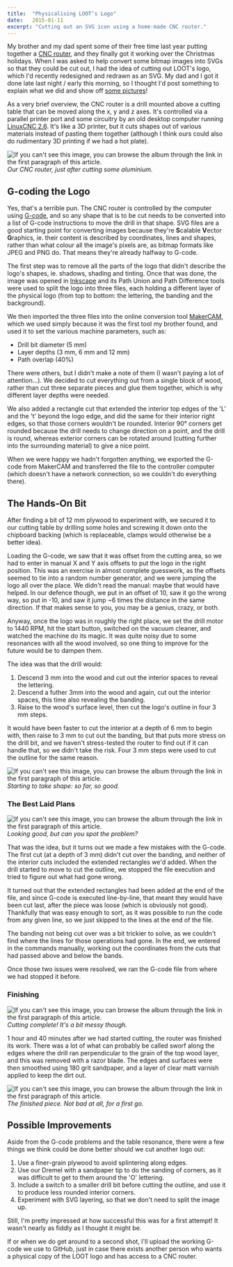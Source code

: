 ```yaml
---
title:  "Physicalising LOOT’s Logo"
date:   2015-01-11
excerpt: "Cutting out an SVG icon using a home-made CNC router."
---
```


My brother and my dad spent some of their free time last year putting together a [CNC router](https://en.wikipedia.org/wiki/CNC_router), and they finally got it working over the Christmas holidays. When I was asked to help convert some bitmap images into SVGs so that they could be cut out, I had the idea of cutting out LOOT's logo, which I'd recently redesigned and redrawn as an SVG. My dad and I got it done late last night / early this morning, so I thought I'd post something to explain what we did and show off [some pictures](https://goo.gl/photos/YtfvqB4oBiHsQmE5A)!

As a very brief overview, the CNC router is a drill mounted above a cutting table that can be moved along the x, y and z axes. It's controlled via a parallel printer port and some circuitry by an old desktop computer running [LinuxCNC 2.6](http://www.linuxcnc.org/). It's like a 3D printer, but it cuts shapes out of various materials instead of pasting them together (although I think ours could also do rudimentary 3D printing if we had a hot plate).

![If you can't see this image, you can browse the album through the link in the first paragraph of this article.](https://lh3.googleusercontent.com/-l1p13bgdkIw/VLLPiLFoX-I/AAAAAAAAMzY/nlM0o6D_8X8/w829-h622-no/IMG_20150110_222817.jpg)
*Our CNC router, just after cutting some aluminium.*

## G-coding the Logo

Yes, that's a terrible pun. The CNC router is controlled by the computer using [G-code](https://en.wikipedia.org/wiki/G-code), and so any shape that is to be cut needs to be converted into a list of G-code instructions to move the drill in that shape. SVG files are a good starting point for converting images because they're **S**calable **V**ector **G**raphics, ie. their content is described by coordinates, lines and shapes, rather than what colour all the image's pixels are, as bitmap formats like JPEG and PNG do. That means they're already halfway to G-code.

The first step was to remove all the parts of the logo that didn't describe the logo's shapes, ie. shadows, shading and tinting. Once that was done, the image was opened in [Inkscape](https://inkscape.org/en/) and its Path Union and Path Difference tools were used to split the logo into three files, each holding a different layer of the physical logo (from top to bottom: the lettering, the banding and the background).

We then imported the three files into the online conversion tool [MakerCAM](http://www.makercam.com/), which we used simply because it was the first tool my brother found, and used it to set the various machine parameters, such as:

* Drill bit diameter (5 mm)
* Layer depths (3 mm, 6 mm and 12 mm)
* Path overlap (40%)

There were others, but I didn't make a note of them (I wasn't paying a lot of attention...). We decided to cut everything out from a single block of wood, rather than cut three separate pieces and glue them together, which is why different layer depths were needed.

We also added a rectangle cut that extended the interior top edges of the 'L' and the 't' beyond the logo edge, and did the same for their interior right edges, so that those corners wouldn't be rounded. Interior 90° corners get rounded because the drill needs to change direction on a point, and the drill is round, whereas exterior corners can be rotated around (cutting further into the surrounding material) to give a nice point.

When we were happy we hadn't forgotten anything, we exported the G-code from MakerCAM and transferred the file to the controller computer (which doesn't have a network connection, so we couldn't do everything there).

## The Hands-On Bit

After finding a bit of 12 mm plywood to experiment with, we secured it to our cutting table by drilling some holes and screwing it down onto the chipboard backing (which is replaceable, clamps would otherwise be a better idea).

Loading the G-code, we saw that it was offset from the cutting area, so we had to enter in manual X and Y axis offsets to put the logo in the right position. This was an exercise in almost complete guesswork, as the offsets seemed to tie into a random number generator, and we were jumping the logo all over the place. We didn't read the manual: maybe that would have helped. In our defence though, we put in an offset of 10, saw it go the wrong way, so put in -10, and saw it jump ~6 times the distance in the same direction. If that makes sense to you, you may be a genius, crazy, or both.

Anyway, once the logo was in roughly the right place, we set the drill motor to 1440 RPM, hit the start button, switched on the vacuum cleaner, and watched the machine do its magic. It was quite noisy due to some resonances with all the wood involved, so one thing to improve for the future would be to dampen them.

The idea was that the drill would:

1. Descend 3 mm into the wood and cut out the interior spaces to reveal the lettering.
2. Descend a futher 3mm into the wood and again, cut out the interior spaces, this time also revealing the banding.
3. Raise to the wood's surface level, then cut the logo's outline in four 3 mm steps.

It would have been faster to cut the interior at a depth of 6 mm to begin with, then raise to 3 mm to cut out the banding, but that puts more stress on the drill bit, and we haven't stress-tested the router to find out if it can handle that, so we didn't take the risk. Four 3 mm steps were used to cut the outline for the same reason.

![If you can't see this image, you can browse the album through the link in the first paragraph of this article.](https://lh4.googleusercontent.com/-51PfslA8y4I/VLLPiO0v1oI/AAAAAAAAMzY/ozKqRewDkP8/w829-h622-no/IMG_20150110_233037.jpg)
*Starting to take shape: so far, so good.*

### The Best Laid Plans

![If you can't see this image, you can browse the album through the link in the first paragraph of this article.](https://lh5.googleusercontent.com/-kXabDcRyRdc/VLLPiMW--ZI/AAAAAAAAMzY/sMMgj1_cv9E/w829-h622-no/IMG_20150110_235356.jpg)
*Looking good, but can you spot the problem?*

That was the idea, but it turns out we made a few mistakes with the G-code. The first cut (at a depth of 3 mm) didn't cut over the banding, and neither of the interior cuts included the extended rectangles we'd added. When the drill started to move to cut the outline, we stopped the file execution and tried to figure out what had gone wrong.

It turned out that the extended rectangles had been added at the end of the file, and since G-code is executed line-by-line, that meant they would have been cut last, after the piece was loose (which is obviously not good). Thankfully that was easy enough to sort, as it was possible to run the code from any given line, so we just skipped to the lines at the end of the file.

The banding not being cut over was a bit trickier to solve, as we couldn't find where the lines for those operations had gone. In the end, we entered in the commands manually, working out the coordinates from the cuts that had passed above and below the bands.

Once those two issues were resolved, we ran the G-code file from where we had stopped it before.


### Finishing

![If you can't see this image, you can browse the album through the link in the first paragraph of this article. ](https://lh4.googleusercontent.com/cZviNgOROkpsZbJrgEuN-fTH2uHJ9ITeU-JM5m8396A=w829-h622-no)
*Cutting complete! It's a bit messy though.*

1 hour and 40 minutes after we had started cutting, the router was finished its work. There was a lot of what can probably be called sworf along the edges where the drill ran perpendicular to the grain of the top wood layer, and this was removed with a razor blade. The edges and surfaces were then smoothed using 180 grit sandpaper, and a layer of clear matt varnish applied to keep the dirt out.

![If you can't see this image, you can browse the album through the link in the first paragraph of this article.](https://lh4.googleusercontent.com/-PZqh2YmsBMc/VLOieG9In2I/AAAAAAAAM7c/vn2eKP7ob24/w829-h622-no/IMG_20150112_102700.jpg)
*The finished piece. Not bad at all, for a first go.*

## Possible Improvements

Aside from the G-code problems and the table resonance, there were a few things we think could be done better should we cut another logo out:

1. Use a finer-grain plywood to avoid splintering along edges.
2. Use our Dremel with a sandpaper tip to do the sanding of corners, as it was difficult to get to them around the 'O' lettering.
3. Include a switch to a smaller drill bit before cutting the outline, and use it to produce less rounded interior corners.
4. Experiment with SVG layering, so that we don't need to split the image up.

Still, I'm pretty impressed at how successful this was for a first attempt! It wasn't nearly as fiddly as I thought it might be.

If or when we do get around to a second shot, I'll upload the working G-code we use to GitHub, just in case there exists another person who wants a physical copy of the LOOT logo and has access to a CNC router.
